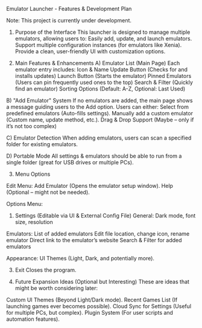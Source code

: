 Emulator Launcher - Features & Development Plan

Note: This project is currently under development.

1. Purpose of the Interface
This launcher is designed to manage multiple emulators, allowing users to:
Easily add, update, and launch emulators.
Support multiple configuration instances (for emulators like Xenia).
Provide a clean, user-friendly UI with customization options.

2. Main Features & Enhancements
A) Emulator List (Main Page)
Each emulator entry includes:
Icon & Name
Update Button (Checks for and installs updates)
Launch Button (Starts the emulator)
Pinned Emulators (Users can pin frequently used ones to the top)
Search & Filter (Quickly find an emulator)
Sorting Options (Default: A-Z, Optional: Last Used)

B) "Add Emulator" System
If no emulators are added, the main page shows a message guiding users to the Add option.
Users can either:
Select from predefined emulators (Auto-fills settings).
Manually add a custom emulator (Custom name, update method, etc.).
Drag & Drop Support (Maybe – only if it’s not too complex)

C) Emulator Detection
When adding emulators, users can scan a specified folder for existing emulators.

D) Portable Mode
All settings & emulators should be able to run from a single folder (great for USB drives or multiple PCs).

3. Menu Options

Edit Menu:
Add Emulator (Opens the emulator setup window).
Help (Optional – might not be needed).

Options Menu:
1. Settings (Editable via UI & External Config File)
General:
Dark mode,
font size,
resolution

Emulators:
List of added emulators
Edit file location, change icon, rename emulator
Direct link to the emulator’s website
Search & Filter for added emulators

Appearance:
UI Themes (Light, Dark, and potentially more).

3. Exit
Closes the program.

4. Future Expansion Ideas (Optional but Interesting)
These are ideas that might be worth considering later:

Custom UI Themes (Beyond Light/Dark mode).
Recent Games List (If launching games ever becomes possible).
Cloud Sync for Settings (Useful for multiple PCs, but complex).
Plugin System (For user scripts and automation features).
